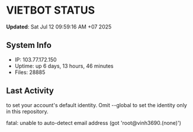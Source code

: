 # VIETBOT STATUS
**Updated**: Sat Jul 12 09:59:16 AM +07 2025

## System Info
- IP: 103.77.172.150
- Uptime: up 6 days, 13 hours, 46 minutes
- Files: 28885

## Last Activity

to set your account's default identity.
Omit --global to set the identity only in this repository.

fatal: unable to auto-detect email address (got 'root@vinh3690.(none)')
